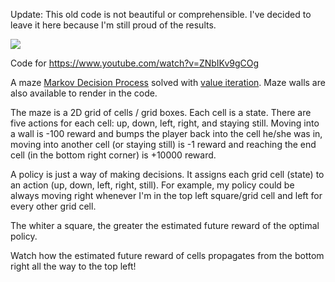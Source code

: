 Update: This old code is not beautiful or comprehensible. I've decided to leave it here because I'm still proud of the results.

![](vis.gif)

Code for https://www.youtube.com/watch?v=ZNbIKv9gCOg

A maze [Markov Decision Process](https://en.wikipedia.org/wiki/Markov_decision_process) solved with [value iteration](https://people.eecs.berkeley.edu/~pabbeel/cs287-fa11/slides/mdps-intro-value-iteration.pdf). Maze walls are also available to render in the code.

The maze is a 2D grid of cells / grid boxes. Each cell is a state. There are five actions for each cell: up, down, left, right, and staying still. Moving into a wall is -100 reward and bumps the player back into the cell he/she was in, moving into another cell (or staying still) is -1 reward and reaching the end cell (in the bottom right corner) is +10000 reward.

A policy is just a way of making decisions. It assigns each grid cell (state) to an action (up, down, left, right, still). For example, my policy could be always moving right whenever I'm in the top left square/grid cell and left for every other grid cell.

The whiter a square, the greater the estimated future reward of the optimal policy.

Watch how the estimated future reward of cells propagates from the bottom right all the way to the top left!
